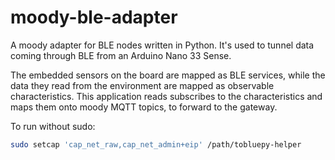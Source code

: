 # moody-ble-adapter

A moody adapter for BLE nodes written in Python. It's used to tunnel data coming 
through BLE from an Arduino Nano 33 Sense.

The embedded sensors on the board are mapped as BLE services, while the data they read from the 
environment are mapped as observable characteristics. This application reads subscribes to the 
characteristics and maps them onto moody MQTT topics, to forward to the gateway.

To run without sudo:

```bash
sudo setcap 'cap_net_raw,cap_net_admin+eip' /path/tobluepy-helper
```
